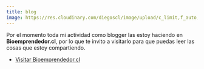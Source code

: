 ```yaml
---
title: blog
image: https://res.cloudinary.com/diegoscl/image/upload/c_limit,f_auto,q_auto,w_1080/blog/bioemp_screenshot.png
---
```


Por el momento toda mi actividad como blogger las estoy haciendo en **Bioemprendedor.cl**, por lo que te invito a visitarlo para que puedas leer las cosas que estoy compartiendo.

<ul class="actions">
	<li><a href="https://bioemprendedor.cl" target="_blank" class="button primary icon fa-external-link">Visitar Bioemprendedor.cl</a></li>
</ul>
